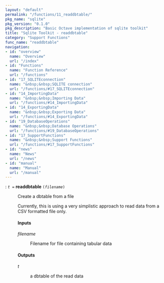 ```yaml
---
layout: "default"
permalink: "/functions/11_readdbtable/"
pkg_name: "sqlite"
pkg_version: "0.1.0"
pkg_description: "Basic Octave implementation of sqlite toolkit"
title: "Sqlite Toolkit - readdbtable"
category: "Support Functions"
func_name: "readdbtable"
navigation:
- id: "overview"
  name: "Overview"
  url: "/index"
- id: "Functions"
  name: "Function Reference"
  url: "/functions"
- id: "17_SQLITEconnection"
  name: "&nbsp;&nbsp;SQLITE connection"
  url: "/functions/#17_SQLITEconnection"
- id: "14_ImportingData"
  name: "&nbsp;&nbsp;Importing Data"
  url: "/functions/#14_ImportingData"
- id: "14_ExportingData"
  name: "&nbsp;&nbsp;Exporting Data"
  url: "/functions/#14_ExportingData"
- id: "19_DatabaseOperations"
  name: "&nbsp;&nbsp;Database Operations"
  url: "/functions/#19_DatabaseOperations"
- id: "17_SupportFunctions"
  name: "&nbsp;&nbsp;Support Functions"
  url: "/functions/#17_SupportFunctions"
- id: "news"
  name: "News"
  url: "/news"
- id: "manual"
  name: "Manual"
  url: "/manual"
---
```

<dl class="first-deftypefn">
<dt class="deftypefn" id="index-readdbtable"><span class="category-def">: </span><span><code class="def-type"><var class="var">t</var> =</code> <strong class="def-name">readdbtable</strong> <code class="def-code-arguments">(<var class="var">filename</var>)</code><a class="copiable-link" href='#index-readdbtable'></a></span></dt>
<dd><p>Create a dbtable from a file
</p>
<p>Currently, this is using a very simplistic approach to read data from a CSV
 formatted file only.
</p> 
<h4 class="subsubheading" id="Inputs">Inputs</h4>
<dl class="table">
<dt><var class="var">filename</var></dt>
<dd><p>Filename for file containing tabular data
 </p></dd>
</dl>

<h4 class="subsubheading" id="Outputs">Outputs</h4>
<dl class="table">
<dt><var class="var">t</var></dt>
<dd><p>a dbtable of the read data
 </p></dd>
</dl>

</dd></dl>